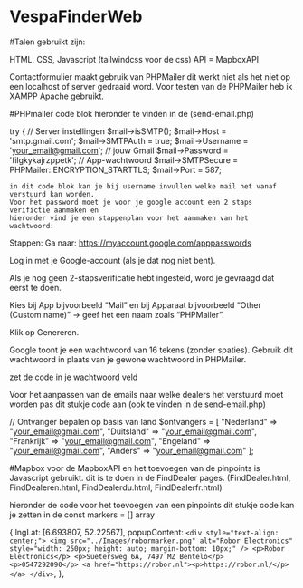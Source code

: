 # VespaFinderWeb

#Talen gebruikt zijn:

HTML, CSS, Javascript
(tailwindcss voor de css) 
API = MapboxAPI

Contactformulier maakt gebruik van PHPMailer dit werkt niet als het niet op een localhost of server gedraaid word.
Voor testen van de PHPMailer heb ik XAMPP Apache gebruikt.

#PHPmailer
code blok hieronder te vinden in de (send-email.php)

try {
    // Server instellingen
    $mail->isSMTP();
    $mail->Host = 'smtp.gmail.com';
    $mail->SMTPAuth = true;
    $mail->Username = 'your_email@gmail.com'; // jouw Gmail
    $mail->Password = 'filgkykajrzppetk'; // App-wachtwoord
    $mail->SMTPSecure = PHPMailer::ENCRYPTION_STARTTLS;
    $mail->Port = 587;


    in dit code blok kan je bij username invullen welke mail het vanaf verstuurd kan worden.
    Voor het password moet je voor je google account een 2 staps verifictie aanmaken en
    hieronder vind je een stappenplan voor het aanmaken van het wachtwoord: 


Stappen:
Ga naar: https://myaccount.google.com/apppasswords

Log in met je Google-account (als je dat nog niet bent).

Als je nog geen 2-stapsverificatie hebt ingesteld, word je gevraagd dat eerst te doen.

Kies bij App bijvoorbeeld “Mail” en bij Apparaat bijvoorbeeld “Other (Custom name)” → geef het een naam zoals “PHPMailer”.

Klik op Genereren.

Google toont je een wachtwoord van 16 tekens (zonder spaties). Gebruik dit wachtwoord in plaats van je gewone wachtwoord in PHPMailer.

zet de code in je wachtwoord veld

Voor het aanpassen van de emails naar welke dealers het verstuurd moet worden pas dit stukje code aan (ook te vinden in de send-email.php)

// Ontvanger bepalen op basis van land 
$ontvangers = [
    "Nederland" => "your_email@gmail.com",
    "Duitsland" => "your_email@gmail.com",
    "Frankrijk" => "your_email@gmail.com",
    "Engeland" => "your_email@gmail.com",
    "Anders" => "your_email@gmail.com"
];


#Mapbox
voor de MapboxAPI en het toevoegen van de pinpoints is Javascript gebruikt.
dit is te doen in de FindDealer pages. (FindDealer.html, FindDealeren.html, FindDealerdu.html, FindDealerfr.html)

hieronder de code voor het toevoegen van een pinpoints
dit stukje code kan je zetten in de  const markers = [] array

{
          lngLat: [6.693807, 52.22567],
          popupContent: `
            <div style="text-align: center;">
              <img src="../Images/robormarker.png" alt="Robor Electronics" style="width: 250px; height: auto; margin-bottom: 10px;" />
              <p>Robor Electronics</p>
              <p>Suetersweg 6A, 7497 MZ Bentelo</p>
              <p>0547292090</p>
              <a href="https://robor.nl"><p>https://robor.nl/</p></a>
            </div>
          `,
        },
